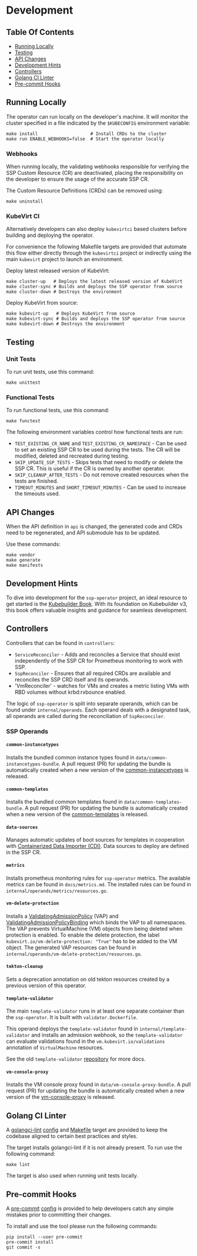 # Development

## Table Of Contents

- [Running Locally](#running-locally)
- [Testing](#testing)
- [API Changes](#api-changes)
- [Development Hints](#development-hints)
- [Controllers](#controllers)
- [Golang CI Linter](#golang-ci-linter)
- [Pre-commit Hooks](#pre-commit-hooks)

## Running Locally

The operator can run locally on the developer's machine.
It will monitor the cluster specified in a file indicated by the `$KUBECONFIG`
environment variable:
```shell
make install                    # Install CRDs to the cluster
make run ENABLE_WEBHOOKS=false  # Start the operator locally
```

### Webhooks

When running locally, the validating webhooks responsible for verifying the SSP Custom Resource (CR)
are deactivated, placing the responsibility on the developer to ensure the usage of the accurate
SSP CR.

The Custom Resource Definitions (CRDs) can be removed using:
```shell
make uninstall
```

### KubeVirt CI

Alternatively developers can also deploy `kubevirtci` based clusters before
building and deploying the operator.

For convenience the following Makefile
targets are provided that automate this flow either directly through the
`kubevirtci` project or indirectly using the main `kubevirt` project to
launch an environment.

Deploy latest released version of KubeVirt:
```shell
make cluster-up   # Deploys the latest released version of KubeVirt
make cluster-sync # Builds and deploys the SSP operator from source
make cluster-down # Destroys the environment
```

Deploy KubeVirt from source:
```shell
make kubevirt-up   # Deploys KubeVirt from source
make kubevirt-sync # Builds and deploys the SSP operator from source
make kubevirt-down # Destroys the environment
```

## Testing

### Unit Tests

To run unit tests, use this command:
```shell
make unittest
```

### Functional Tests

To run functional tests, use this command:
```shell
make functest
```

The following environment variables control how functional tests are run:

- `TEST_EXISTING_CR_NAME` and `TEST_EXISTING_CR_NAMESPACE` - Can be used
  to set an existing SSP CR to be used during the tests.
  The CR will be modified, deleted and recreated during testing.
- `SKIP_UPDATE_SSP_TESTS` - Skips tests that need to modify or delete
  the SSP CR. This is useful if the CR is owned by another operator.
- `SKIP_CLEANUP_AFTER_TESTS` - Do not remove created resources when
  the tests are finished.
- `TIMEOUT_MINUTES` and `SHORT_TIMEOUT_MINUTES` - Can be used to increase the timeouts used.

## API Changes

When the API definition in `api` is changed,
the generated code and CRDs need to be regenerated,
and API submodule has to be updated.

Use these commands:
```shell
make vendor
make generate
make manifests
```

## Development Hints

To dive into development for the `ssp-operator` project, an ideal resource to get started
is the [Kubebuilder Book](https://book.kubebuilder.io/). With its foundation on Kubebuilder v3,
this book offers valuable insights and guidance for seamless development.

## Controllers

Controllers that can be found in `controllers`:

- `ServiceReconciler` - Adds and reconciles a Service that should exist
independently of the SSP CR for Prometheus monitoring to work with SSP.
- `SspReconciler` - Ensures that all required CRDs are available and reconciles
  the SSP CRD itself and its operands.
- 'VmReconciler' - watches for VMs and creates a metric listing VMs with RBD
volumes without krbd:rxbounce enabled.

The logic of `ssp-operator` is split into separate operands, which can be found
under `internal/operands`. Each operand deals with a designated task, all
operands are called during the reconciliation of `SspReconciler`.

### SSP Operands

#### `common-instancetypes`

Installs the bundled common instance types found in `data/common-instancetypes-bundle`.
A pull request (PR) for updating the bundle is automatically created when a new version
of the [common-instancetypes](https://github.com/kubevirt/common-instancetypes) is released.

#### `common-templates`

Installs the bundled common templates found in `data/common-templates-bundle`.
A pull request (PR) for updating the bundle is automatically created when a new version
of the [common-templates](https://github.com/kubevirt/common-templates) is released.

#### `data-sources`

Manages automatic updates of boot sources for templates in cooperation with
[Containerized Data Importer (CDI)](https://github.com/kubevirt/containerized-data-importer).
Data sources to deploy are defined in the SSP CR.

#### `metrics`

Installs prometheus monitoring rules for `ssp-operator` metrics. The available
metrics can be found in `docs/metrics.md`. The installed rules can be found in
`internal/operands/metrics/resources.go`.

#### `vm-delete-protection`

Installs a [ValidatingAdmissionPolicy](https://kubernetes.io/docs/reference/access-authn-authz/validating-admission-policy/)
(VAP)
and [ValidatingAdmissionPolicyBinding](https://kubernetes.io/docs/reference/access-authn-authz/validating-admission-policy)
which binds the VAP to all namespaces. The VAP prevents VirtualMachine (VM) objects
from being deleted when protection is enabled. To enable the delete protection, the label
`kubevirt.io/vm-delete-protection: "True"` has to be added to the VM object. The generated VAP resources can
be found in `internal/operands/vm-delete-protection/resources.go`.

#### `tekton-cleanup`

Sets a deprecation annotation on old tekton resources created by a previous version of this operator.

#### `template-validator`

The main `template-validator` runs in at least one separate container than the
`ssp-operator`. It is built with `validator.Dockerfile`.

This operand deploys the `template-validator` found in
`internal/template-validator` and installs an admission webhook, so the
`template-validator` can evaluate validations found in the
`vm.kubevirt.io/validations` annotation of `VirtualMachine` resources.

See the old `template-validator` [repository](https://github.com/kubevirt/kubevirt-template-validator)
for more docs.

#### `vm-console-proxy`

Installs the VM console proxy found in `data/vm-console-proxy-bundle`.
A pull request (PR) for updating the bundle is automatically created when a new version
of the [vm-console-proxy](https://github.com/kubevirt/vm-console-proxy) is released.

## Golang CI Linter

A [golangci-lint](https://golangci-lint.run/) [config](../.golangci.yaml) and [Makefile](../Makefile)
target are provided to keep the codebase aligned to certain best practices and styles.

The target installs golangci-lint if it is not already present. To run use the following command:
```shell
make lint
```

The target is also used when running unit tests locally.

## Pre-commit Hooks

A [pre-commit](https://pre-commit.com/) [config](../.pre-commit-config.yaml) is provided to help
developers catch any simple mistakes prior to committing their changes.

To install and use the tool please run the following commands:
```shell
pip install --user pre-commit
pre-commit install
git commit -s
```
